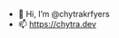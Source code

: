 - 👋 Hi, I’m @chytrakrfyers
- 📫 https://chytra.dev

<!---
chytrakrfyers/chytrakrfyers is a ✨ special ✨ repository because its `README.md` (this file) appears on your GitHub profile.
You can click the Preview link to take a look at your changes.
--->
